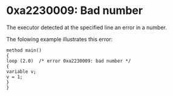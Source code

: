 # 0xa2230009: Bad number

The executor detected at the specified line an error in a number.

&#x20;

The folowing example illustrates this error:

```
method main()
{
loop (2.0)  /* error 0xa2230009: bad number */
{
variable v;
v = 1;
}
}
```

&#x20;
